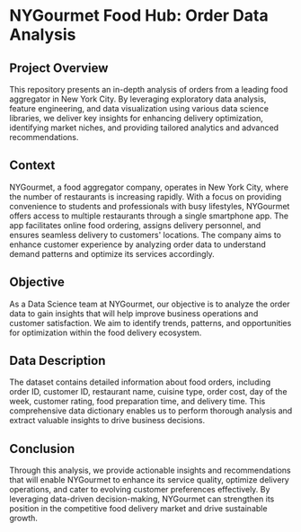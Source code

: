 # NYGourmet Food Hub: Order Data Analysis

## Project Overview

This repository presents an in-depth analysis of orders from a leading food aggregator in New York City. By leveraging exploratory data analysis, feature engineering, and data visualization using various data science libraries, we deliver key insights for enhancing delivery optimization, identifying market niches, and providing tailored analytics and advanced recommendations.

## Context

NYGourmet, a food aggregator company, operates in New York City, where the number of restaurants is increasing rapidly. With a focus on providing convenience to students and professionals with busy lifestyles, NYGourmet offers access to multiple restaurants through a single smartphone app. The app facilitates online food ordering, assigns delivery personnel, and ensures seamless delivery to customers' locations. The company aims to enhance customer experience by analyzing order data to understand demand patterns and optimize its services accordingly.

## Objective

As a Data Science team at NYGourmet, our objective is to analyze the order data to gain insights that will help improve business operations and customer satisfaction. We aim to identify trends, patterns, and opportunities for optimization within the food delivery ecosystem.

## Data Description

The dataset contains detailed information about food orders, including order ID, customer ID, restaurant name, cuisine type, order cost, day of the week, customer rating, food preparation time, and delivery time. This comprehensive data dictionary enables us to perform thorough analysis and extract valuable insights to drive business decisions.

## Conclusion

Through this analysis, we provide actionable insights and recommendations that will enable NYGourmet to enhance its service quality, optimize delivery operations, and cater to evolving customer preferences effectively. By leveraging data-driven decision-making, NYGourmet can strengthen its position in the competitive food delivery market and drive sustainable growth.

